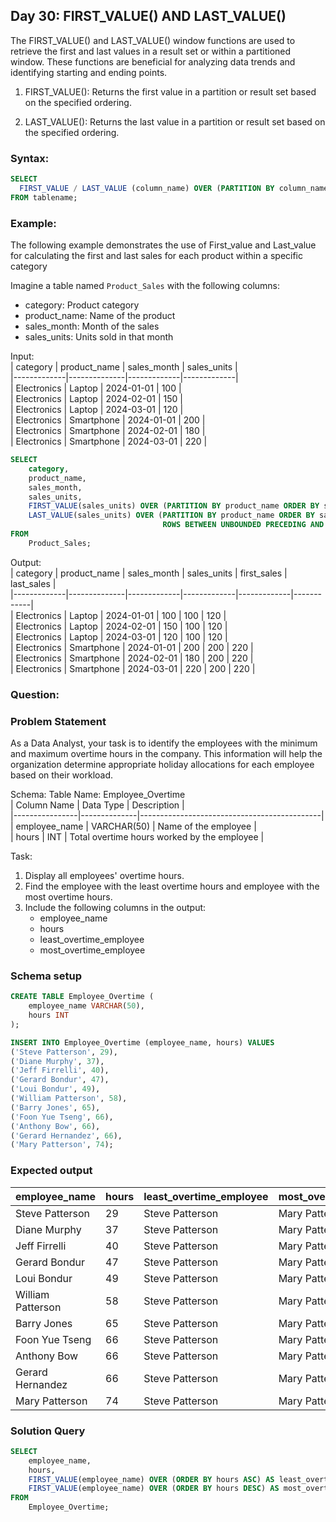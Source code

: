 ## Day 30: FIRST_VALUE() AND LAST_VALUE()

The FIRST_VALUE() and LAST_VALUE() window functions are used to retrieve the first and last values in a result set or within a partitioned window. These functions are beneficial for analyzing data trends and identifying starting and ending points.

1. FIRST_VALUE(): Returns the first value in a partition or result set based on the specified ordering.

2. LAST_VALUE(): Returns the last value in a partition or result set based on the specified ordering.

### Syntax:

```sql
SELECT
  FIRST_VALUE / LAST_VALUE (column_name) OVER (PARTITION BY column_name ORDER BY column_name ASC/DESC)
FROM tablename;
```

### Example:

The following example demonstrates the use of First_value and Last_value 
for calculating the first and last sales for each product within a specific category

Imagine a table named `Product_Sales` with the following columns:  

- category: Product category  
- product_name: Name of the product  
- sales_month: Month of the sales  
- sales_units: Units sold in that month  

Input:  
| category    | product_name | sales_month | sales_units |  
|-------------|--------------|-------------|-------------|  
| Electronics | Laptop       | 2024-01-01  | 100         |  
| Electronics | Laptop       | 2024-02-01  | 150         |  
| Electronics | Laptop       | 2024-03-01  | 120         |  
| Electronics | Smartphone   | 2024-01-01  | 200         |  
| Electronics | Smartphone   | 2024-02-01  | 180         |  
| Electronics | Smartphone   | 2024-03-01  | 220         |  

```sql
SELECT  
    category,  
    product_name,  
    sales_month,  
    sales_units,  
    FIRST_VALUE(sales_units) OVER (PARTITION BY product_name ORDER BY sales_month) AS first_sales,  
    LAST_VALUE(sales_units) OVER (PARTITION BY product_name ORDER BY sales_month  
                                  ROWS BETWEEN UNBOUNDED PRECEDING AND UNBOUNDED FOLLOWING) AS last_sales  
FROM  
    Product_Sales;  
```

Output:  
| category    | product_name | sales_month | sales_units | first_sales | last_sales |  
|-------------|--------------|-------------|-------------|-------------|------------|  
| Electronics | Laptop       | 2024-01-01  | 100         | 100         | 120        |  
| Electronics | Laptop       | 2024-02-01  | 150         | 100         | 120        |  
| Electronics | Laptop       | 2024-03-01  | 120         | 100         | 120        |  
| Electronics | Smartphone   | 2024-01-01  | 200         | 200         | 220        |  
| Electronics | Smartphone   | 2024-02-01  | 180         | 200         | 220        |  
| Electronics | Smartphone   | 2024-03-01  | 220         | 200         | 220        |  
   
### Question:

### Problem Statement

As a Data Analyst, your task is to identify the employees with the minimum and maximum overtime hours in the company.
This information will help the organization determine appropriate holiday allocations for each employee based on their workload.

Schema:
Table Name: Employee_Overtime  
| Column Name    | Data Type    | Description                                 |  
|----------------|--------------|---------------------------------------------|  
| employee_name  | VARCHAR(50)  | Name of the employee                        |  
| hours          | INT          | Total overtime hours worked by the employee |  

Task:

1. Display all employees' overtime hours.  
2. Find the employee with the least overtime hours and employee with the most overtime hours.  
3. Include the following columns in the output:  
   - employee_name  
   - hours
   - least_overtime_employee  
   - most_overtime_employee
  
### Schema setup

```sql
CREATE TABLE Employee_Overtime (
    employee_name VARCHAR(50),
    hours INT
);

INSERT INTO Employee_Overtime (employee_name, hours) VALUES
('Steve Patterson', 29),
('Diane Murphy', 37),
('Jeff Firrelli', 40),
('Gerard Bondur', 47),
('Loui Bondur', 49),
('William Patterson', 58),
('Barry Jones', 65),
('Foon Yue Tseng', 66),
('Anthony Bow', 66),
('Gerard Hernandez', 66),
('Mary Patterson', 74);
```

### Expected output

| employee_name       | hours | least_overtime_employee | most_overtime_employee |  
|---------------------|-------|-------------------------|------------------------|  
| Steve Patterson     | 29    | Steve Patterson         | Mary Patterson         |  
| Diane Murphy        | 37    | Steve Patterson         | Mary Patterson         |  
| Jeff Firrelli       | 40    | Steve Patterson         | Mary Patterson         |  
| Gerard Bondur       | 47    | Steve Patterson         | Mary Patterson         |  
| Loui Bondur         | 49    | Steve Patterson         | Mary Patterson         |  
| William Patterson   | 58    | Steve Patterson         | Mary Patterson         |  
| Barry Jones         | 65    | Steve Patterson         | Mary Patterson         |  
| Foon Yue Tseng      | 66    | Steve Patterson         | Mary Patterson         |  
| Anthony Bow         | 66    | Steve Patterson         | Mary Patterson         |  
| Gerard Hernandez    | 66    | Steve Patterson         | Mary Patterson         |  
| Mary Patterson      | 74    | Steve Patterson         | Mary Patterson         |  

### Solution Query

```sql
SELECT
    employee_name,
    hours,
    FIRST_VALUE(employee_name) OVER (ORDER BY hours ASC) AS least_overtime_employee,
    FIRST_VALUE(employee_name) OVER (ORDER BY hours DESC) AS most_overtime_employee
FROM
    Employee_Overtime;
```

